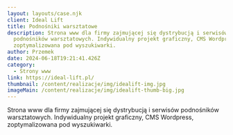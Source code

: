 ```yaml
---
layout: layouts/case.njk
client: Ideal Lift
title: Podnośniki warsztatowe
description: Strona www dla firmy zajmującej się dystrybucją i serwisów
  podnośników warsztatowych. Indywidualny projekt graficzny, CMS Wordpress,
  zoptymalizowana pod wyszukiwarki.
author: Przemek
date: 2024-06-18T19:21:41.426Z
category:
  - Strony www
link: https://ideal-lift.pl/
thumbnail: /content/realizacje/img/idealift-img.jpg
imageMain: /content/realizacje/img/idealift-thumb-big.jpg
---
```

Strona www dla firmy zajmującej się dystrybucją i serwisów podnośników warsztatowych. Indywidualny projekt graficzny, CMS Wordpress, zoptymalizowana pod wyszukiwarki.
